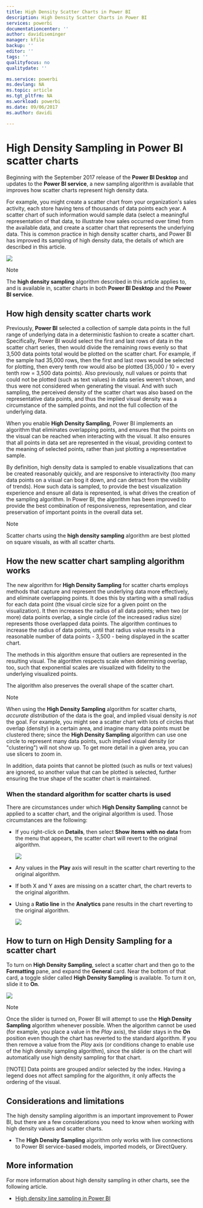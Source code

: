 ```yaml
---
title: High Density Scatter Charts in Power BI
description: High Density Scatter Charts in Power BI
services: powerbi
documentationcenter: ''
author: davidiseminger
manager: kfile
backup: ''
editor: ''
tags: ''
qualityfocus: no
qualitydate: ''

ms.service: powerbi
ms.devlang: NA
ms.topic: article
ms.tgt_pltfrm: NA
ms.workload: powerbi
ms.date: 09/06/2017
ms.author: davidi

---
```

# High Density Sampling in Power BI scatter charts
Beginning with the September 2017 release of the **Power BI Desktop** and updates to the **Power BI service**, a new sampling algorithm is available that improves how scatter charts represent high density data.

For example, you might create a scatter chart from your organization's sales activity, each store having tens of thousands of data points each year. A scatter chart of such information would sample data (select a meaningful representation of that data, to illustrate how sales occurred over time) from the available data, and create a scatter chart that represents the underlying data. This is common practice in high density scatter charts, and Power BI has improved its sampling of high density data, the details of which are described in this article.

![](media/desktop-high-density-scatter-charts/high-density-scatter-charts_01.png)

> [!NOTE]
> The **high density sampling** algorithm described in this article applies to, and is available in, scatter charts in both **Power BI Desktop** and the **Power BI service**.
> 
> 

## How high density scatter charts work
Previously, **Power BI** selected a collection of sample data points in the full range of underlying data in a deterministic fashion to create a scatter chart. Specifically, Power BI would select the first and last rows of data in the scatter chart series, then would divide the remaining rows evenly so that 3,500 data points total would be plotted on the scatter chart. For example, if the sample had 35,000 rows, then the first and last rows would be selected for plotting, then every tenth row would also be plotted (35,000 / 10 = every tenth row = 3,500 data points). Also previously, null values or points that could not be plotted (such as text values) in data series weren't shown, and thus were not considered when generating the visual. And with such sampling, the perceived density of the scatter chart was also based on the representative data points, and thus the implied visual density was a circumstance of the sampled points, and not the full collection of the underlying data.

When you enable **High Density Sampling**, Power BI implements an algorithm that eliminates overlapping points, and ensures that the points on the visual can be reached when interacting with the visual. It also ensures that all  points in data set are represented in the visual, providing context to the meaning of selected points, rather than just plotting a representative sample.

By definition, high density data is sampled to enable visualizations that can be created reasonably quickly, and are responsive to interactivity (too many data points on a visual can bog it down, and can detract from the visibility of trends). How such data is sampled, to provide the best visualization experience and ensure all data is represented, is what drives the creation of the sampling algorithm. In Power BI, the algorithm has been improved to provide the best combination of responsiveness, representation, and clear preservation of important points in the overall data set.

> [!NOTE]
> Scatter charts using the **high density sampling** algorithm are best plotted on square visuals, as with all scatter charts.
> 
> 

## How the new scatter chart sampling algorithm works
The new algorithm for **High Density Sampling** for scatter charts employs methods that capture and represent the underlying data more effectively, and eliminate overlapping points. It does this by starting with a small radius for each data point (the visual circle size for a given point on the visualization). It then increases the radius of all data points; when two (or more) data points overlap, a single circle (of the increased radius size) represents those overlapped data points. The algorithm continues to increase the radius of data points, until that radius value results in a reasonable number of data points - 3,500 - being displayed in the scatter chart.

The methods in this algorithm ensure that outliers are represented in the resulting visual. The algorithm respects scale when determining overlap, too, such that exponential scales are visualized with fidelity to the underlying visualized points.

The algorithm also preserves the overall shape of the scatter chart.

> [!NOTE]
> When using the **High Density Sampling** algorithm for scatter charts, *accurate distribution* of the data is the goal, and implied visual density is *not* the goal. For example, you might see a scatter chart with lots of circles that overlap (density) in a certain area, and imagine many data points must be clustered there; since the **High Density Sampling** algorithm can use one circle to represent many data points, such implied visual density (or "clustering") will not show up. To get more detail in a given area, you can use slicers to zoom in.
> 
> 

In addition, data points that cannot be plotted (such as nulls or text values) are ignored, so another value that can be plotted is selected, further ensuring the true shape of the scatter chart is maintained.

### When the standard algorithm for scatter charts is used
There are circumstances under which **High Density Sampling** cannot be applied to a scatter chart, and the original algorithm is used. Those circumstances are the following:

* If you right-click on **Details**, then select **Show items with no data** from the menu that appears, the scatter chart will revert to the original algorithm.
  
  ![](media/desktop-high-density-scatter-charts/high-density-scatter-charts_02.png)
* Any values in the **Play** axis will result in the scatter chart reverting to the original algorithm.
* If both X and Y axes are missing on a scatter chart, the chart reverts to the original algorithm.
* Using a **Ratio line** in the **Analytics** pane results in the chart reverting to the original algorithm.
  
  ![](media/desktop-high-density-scatter-charts/high-density-scatter-charts_03.png)

## How to turn on **High Density Sampling** for a scatter chart
To turn on **High Density Sampling**, select a scatter chart and then go to the **Formatting** pane, and expand the **General** card. Near the bottom of that card, a toggle slider called **High Density Sampling** is available. To turn it on, slide it to **On**.

![](media/desktop-high-density-scatter-charts/high-density-scatter-charts_04.png)

> [!NOTE]
> Once the slider is turned on, Power BI will attempt to use the **High Density Sampling** algorithm whenever possible. When the algorithm cannot be used (for example, you place a value in the *Play* axis), the slider stays in the **On** position even though the chart has reverted to the standard algorithm. If you then remove a value from the *Play* axis (or conditions change to enable use of the high density sampling algorithm), since the slider is on the chart will automatically use high density sampling for that chart.
> 
> [!NOTE]
> Data points are grouped and/or selected by the index. Having a legend does not affect sampling for the algorithm, it only affects the ordering of the visual.
> 
> 

## Considerations and limitations
The high density sampling algorithm is an important improvement to Power BI, but there are a few considerations you need to know when working with high density values and scatter charts.

* The **High Density Sampling** algorithm only works with live connections to Power BI service-based models, imported models, or DirectQuery.

## More information
For more information about high density sampling in other charts, see the following article.

* [High density line sampling in Power BI](desktop-high-density-sampling.md)

